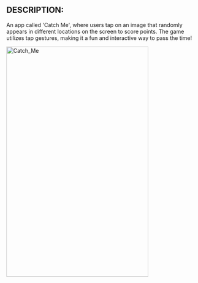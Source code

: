 DESCRIPTION:
---

An app called 'Catch Me', where users tap on an image that randomly appears in different locations on the screen to score points. The game utilizes tap gestures, making it a fun and interactive way to pass the time!

<img src="https://github.com/user-attachments/assets/5564b064-ab8b-454b-95b1-aaab7f7f47a6" alt="Catch_Me" width="370" height="600"/>

